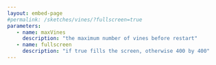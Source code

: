 ```yaml
---
layout: embed-page
#permalink: /sketches/vines/?fullscreen=true
parameters:
   - name: maxVines
     description: "the maximum number of vines before restart"
   - name: fullscreen
     description: "if true fills the screen, otherwise 400 by 400"
---
```


<script src="https://cdn.jsdelivr.net/npm/p5@1.5.0/lib/p5.js"></script>
<script type="text/javascript" src="/processing/diffusion/diffusingDrop.js"></script>
<script type="text/javascript" src="/processing/diffusion/point.js"></script>
<link rel="stylesheet" href="/processing/diffusion/diffusion.css">

<div id="sketch-diffusion">
<script type="text/javascript" src="/processing/diffusion/diffusion.js"></script>
</div>
